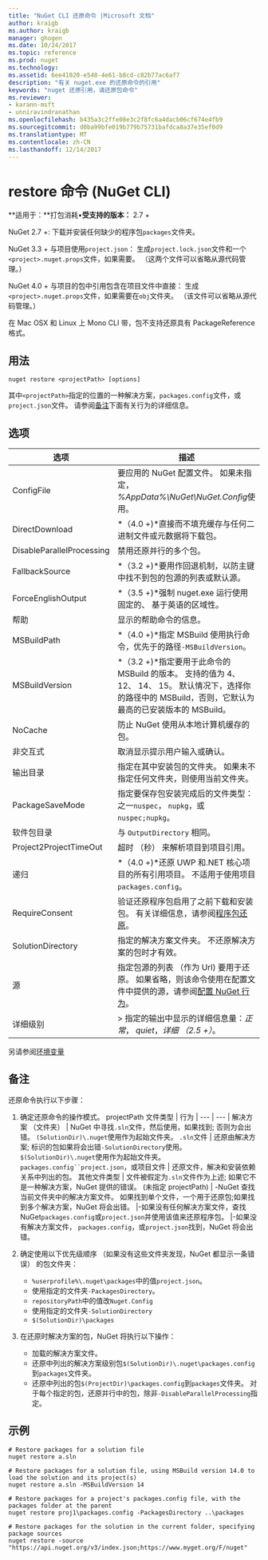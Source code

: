 ```yaml
---
title: "NuGet CLI 还原命令 |Microsoft 文档"
author: kraigb
ms.author: kraigb
manager: ghogen
ms.date: 10/24/2017
ms.topic: reference
ms.prod: nuget
ms.technology: 
ms.assetid: 6ee41020-e548-4e61-b8cd-c82b77ac6af7
description: "有关 nuget.exe 的还原命令的引用"
keywords: "nuget 还原引用，请还原包命令"
ms.reviewer:
- karann-msft
- unniravindranathan
ms.openlocfilehash: b435a3c2ffe08e3c2f8fc6a4dacb06cf674e4fb9
ms.sourcegitcommit: d0ba99bfe019b779b75731bafdca8a37e35ef0d9
ms.translationtype: MT
ms.contentlocale: zh-CN
ms.lasthandoff: 12/14/2017
---
```

# <a name="restore-command-nuget-cli"></a>restore 命令 (NuGet CLI)

**适用于：**打包消耗&bullet;**受支持的版本：** 2.7 +

NuGet 2.7 +: 下载并安装任何缺少的程序包`packages`文件夹。

NuGet 3.3 + 与项目使用`project.json`： 生成`project.lock.json`文件和一个`<project>.nuget.props`文件，如果需要。 （这两个文件可以省略从源代码管理。）

NuGet 4.0 + 与项目的包中引用包含在项目文件中直接： 生成`<project>.nuget.props`文件，如果需要在`obj`文件夹。 （该文件可以省略从源代码管理。）

在 Mac OSX 和 Linux 上 Mono CLI 带，包不支持还原具有 PackageReference 格式。

## <a name="usage"></a>用法

```
nuget restore <projectPath> [options]
```

其中`<projectPath>`指定的位置的一种解决方案，`packages.config`文件，或`project.json`文件。 请参阅[备注](#remarks)下面有关行为的详细信息。

## <a name="options"></a>选项

| 选项 | 描述 |
| --- | --- |
| ConfigFile | 要应用的 NuGet 配置文件。 如果未指定， *%AppData%\NuGet\NuGet.Config*使用。 |
| DirectDownload | *（4.0 +)*直接而不填充缓存与任何二进制文件或元数据将下载包。 |
| DisableParallelProcessing | 禁用还原并行的多个包。 |
| FallbackSource | *（3.2 +)*要用作回退机制，以防主键中找不到包的包源的列表或默认源。 |
| ForceEnglishOutput | *（3.5 +)*强制 nuget.exe 运行使用固定的、 基于英语的区域性。 |
| 帮助 | 显示的帮助命令的信息。 |
| MSBuildPath | *（4.0 +)*指定 MSBuild 使用执行命令，优先于的路径`-MSBuildVersion`。 |
| MSBuildVersion | *（3.2 +)*指定要用于此命令的 MSBuild 的版本。 支持的值为 4、 12、 14、 15。 默认情况下，选择你的路径中的 MSBuild，否则，它默认为最高的已安装版本的 MSBuild。 |
| NoCache | 防止 NuGet 使用从本地计算机缓存的包。 |
| 非交互式 | 取消显示提示用户输入或确认。 |
| 输出目录 | 指定在其中安装包的文件夹。 如果未不指定任何文件夹，则使用当前文件夹。 |
| PackageSaveMode | 指定要保存包安装完成后的文件类型： 之一`nuspec`， `nupkg`，或`nuspec;nupkg`。 |
| 软件包目录 | 与 `OutputDirectory` 相同。 |
| Project2ProjectTimeOut | 超时 （秒） 来解析项目到项目引用。 |
| 递归 | *（4.0 +)*还原 UWP 和.NET 核心项目的所有引用项目。 不适用于使用项目`packages.config`。 |
| RequireConsent | 验证还原程序包启用了之前下载和安装包。 有关详细信息，请参阅[程序包还原](../consume-packages/package-restore.md)。 |
| SolutionDirectory | 指定的解决方案文件夹。 不还原解决方案的包时才有效。 |
| 源 | 指定包源的列表 （作为 Url) 要用于还原。 如果省略，则该命令使用在配置文件中提供的源，请参阅[配置 NuGet 行为](../Consume-Packages/Configuring-NuGet-Behavior.md)。 |
| 详细级别 |> 指定的输出中显示的详细信息量：*正常*， *quiet*，*详细 （2.5 +）*。 |

另请参阅[环境变量](cli-ref-environment-variables.md)

## <a name="remarks"></a>备注

还原命令执行以下步骤：

1. 确定还原命令的操作模式。
    projectPath 文件类型 | 行为
    | --- | --- |
    解决方案 （文件夹） | NuGet 中寻找`.sln`文件，然后使用，如果找到; 否则为会出错。 `(SolutionDir)\.nuget`使用作为起始文件夹。
    `.sln`文件 | 还原由解决方案; 标识的包如果将会出错`-SolutionDirectory`使用。 `$(SolutionDir)\.nuget`使用作为起始文件夹。
    `packages.config``project.json`，或项目文件 | 还原文件，解决和安装依赖关系中列出的包。
    其他文件类型 | 文件被假定为`.sln`文件作为上述; 如果它不是一种解决方案，NuGet 提供的错误。
    (未指定 projectPath) | -NuGet 查找当前文件夹中的解决方案文件。 如果找到单个文件，一个用于还原包;如果找到多个解决方案，NuGet 将会出错。
    |-如果没有任何解决方案文件，查找 NuGet`packages.config`或`project.json`并使用该值来还原程序包。
    |-如果没有解决方案文件， `packages.config`，或`project.json`找到，NuGet 将会出错。

1. 确定使用以下优先级顺序 （如果没有这些文件夹发现，NuGet 都显示一条错误） 的包文件夹：

    - `%userprofile%\.nuget\packages`中的值`project.json`。
    - 使用指定的文件夹`-PackagesDirectory`。
    - `repositoryPath`中的值改`Nuget.Config`
    - 使用指定的文件夹`-SolutionDirectory`
    - `$(SolutionDir)\packages`

1. 在还原时解决方案的包，NuGet 将执行以下操作：
    - 加载的解决方案文件。
    - 还原中列出的解决方案级别包`$(SolutionDir)\.nuget\packages.config`到`packages`文件夹。
    - 还原中列出的包`$(ProjectDir)\packages.config`到`packages`文件夹。 对于每个指定的包，还原并行中的包，除非`-DisableParallelProcessing`指定。

## <a name="examples"></a>示例

```
# Restore packages for a solution file
nuget restore a.sln

# Restore packages for a solution file, using MSBuild version 14.0 to load the solution and its project(s)
nuget restore a.sln -MSBuildVersion 14

# Restore packages for a project's packages.config file, with the packages folder at the parent
nuget restore proj1\packages.config -PackagesDirectory ..\packages

# Restore packages for the solution in the current folder, specifying package sources
nuget restore -source "https://api.nuget.org/v3/index.json;https://www.myget.org/F/nuget"
```
